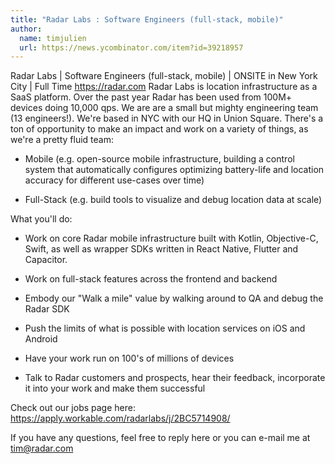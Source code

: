 ```yaml
---
title: "Radar Labs : Software Engineers (full-stack, mobile)"
author:
  name: timjulien
  url: https://news.ycombinator.com/item?id=39218957
---
```

Radar Labs | Software Engineers (full-stack, mobile) | ONSITE in New York City | Full Time <a href="https:&#x2F;&#x2F;radar.com" rel="nofollow">https:&#x2F;&#x2F;radar.com</a> Radar Labs is location infrastructure as a SaaS platform. Over the past year Radar has been used from 100M+ devices doing 10,000 qps. We are are a small but mighty engineering team (13 engineers!). We&#x27;re based in NYC with our HQ in Union Square.
There&#x27;s a ton of opportunity to make an impact and work on a variety of things, as we&#x27;re a pretty fluid team:

- Mobile (e.g. open-source mobile infrastructure, building a control system that automatically configures optimizing battery-life and location accuracy for different use-cases over time)

- Full-Stack (e.g. build tools to visualize and debug location data at scale)

What you&#x27;ll do:

- Work on core Radar mobile infrastructure built with Kotlin, Objective-C, Swift, as well as wrapper SDKs written in React Native, Flutter and Capacitor.

- Work on full-stack features across the frontend and backend

- Embody our &quot;Walk a mile&quot; value by walking around to QA and debug the Radar SDK

- Push the limits of what is possible with location services on iOS and Android

- Have your work run on 100&#x27;s of millions of devices

- Talk to Radar customers and prospects, hear their feedback, incorporate it into your work and make them successful

Check out our jobs page here: <a href="https:&#x2F;&#x2F;apply.workable.com&#x2F;radarlabs&#x2F;j&#x2F;2BC5714908&#x2F;" rel="nofollow">https:&#x2F;&#x2F;apply.workable.com&#x2F;radarlabs&#x2F;j&#x2F;2BC5714908&#x2F;</a>

If you have any questions, feel free to reply here or you can e-mail me at tim@radar.com
